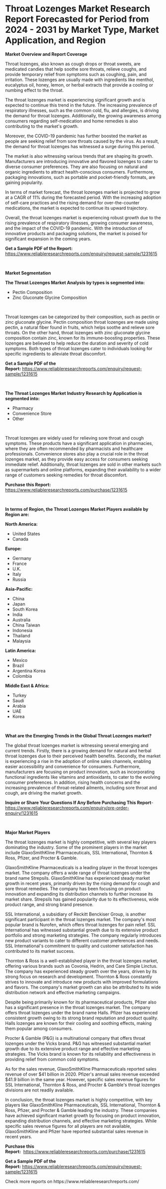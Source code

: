 <p><h1>Throat Lozenges Market Research Report Forecasted for Period from 2024 -  2031 by Market Type, Market Application, and Region</h1></p><p><strong>Market Overview and Report Coverage</strong></p>
<p><p>Throat lozenges, also known as cough drops or throat sweets, are medicated candies that help soothe sore throats, relieve coughs, and provide temporary relief from symptoms such as coughing, pain, and irritation. These lozenges are usually made with ingredients like menthol, eucalyptus oil, honey, lemon, or herbal extracts that provide a cooling or numbing effect to the throat.</p><p>The throat lozenges market is experiencing significant growth and is expected to continue this trend in the future. The increasing prevalence of respiratory illnesses, such as the common cold, flu, and allergies, is driving the demand for throat lozenges. Additionally, the growing awareness among consumers regarding self-medication and home remedies is also contributing to the market's growth.</p><p>Moreover, the COVID-19 pandemic has further boosted the market as people are seeking relief from sore throats caused by the virus. As a result, the demand for throat lozenges has witnessed a surge during this period.</p><p>The market is also witnessing various trends that are shaping its growth. Manufacturers are introducing innovative and flavored lozenges to cater to diverse consumer preferences. They are also focusing on natural and organic ingredients to attract health-conscious consumers. Furthermore, packaging innovations, such as portable and pocket-friendly formats, are gaining popularity.</p><p>In terms of market forecast, the throat lozenges market is projected to grow at a CAGR of 11% during the forecasted period. With the increasing adoption of self-care practices and the rising demand for over-the-counter medications, the market is expected to continue its upward trajectory.</p><p>Overall, the throat lozenges market is experiencing robust growth due to the rising prevalence of respiratory illnesses, growing consumer awareness, and the impact of the COVID-19 pandemic. With the introduction of innovative products and packaging solutions, the market is poised for significant expansion in the coming years.</p></p>
<p><strong>Get a Sample PDF of the Report:</strong> <a href="https://www.reliableresearchreports.com/enquiry/request-sample/1231615">https://www.reliableresearchreports.com/enquiry/request-sample/1231615</a></p>
<p>&nbsp;</p>
<p><strong>Market Segmentation</strong></p>
<p><strong>The Throat Lozenges Market Analysis by types is segmented into:</strong></p>
<p><ul><li>Pectin Composition</li><li>Zinc Gluconate Glycine Composition</li></ul></p>
<p>&nbsp;</p>
<p><p>Throat lozenges can be categorized by their composition, such as pectin or zinc gluconate glycine. Pectin composition throat lozenges are made using pectin, a natural fiber found in fruits, which helps soothe and relieve sore throats. On the other hand, throat lozenges with zinc gluconate glycine composition contain zinc, known for its immune-boosting properties. These lozenges are believed to help reduce the duration and severity of cold symptoms. Both types of throat lozenges cater to individuals looking for specific ingredients to alleviate throat discomfort.</p></p>
<p><strong>Get a Sample PDF of the Report:</strong>&nbsp;<a href="https://www.reliableresearchreports.com/enquiry/request-sample/1231615">https://www.reliableresearchreports.com/enquiry/request-sample/1231615</a></p>
<p>&nbsp;</p>
<p><strong>The Throat Lozenges Market Industry Research by Application is segmented into:</strong></p>
<p><ul><li>Pharmacy</li><li>Convenience Store</li><li>Other</li></ul></p>
<p>&nbsp;</p>
<p><p>Throat lozenges are widely used for relieving sore throat and cough symptoms. These products have a significant application in pharmacies, where they are often recommended by pharmacists and healthcare professionals. Convenience stores also play a crucial role in the throat lozenges market, as they provide easy access for consumers seeking immediate relief. Additionally, throat lozenges are sold in other markets such as supermarkets and online platforms, expanding their availability to a wider range of customers seeking remedies for throat discomfort.</p></p>
<p><strong>Purchase this Report:</strong>&nbsp; <a href="https://www.reliableresearchreports.com/purchase/1231615">https://www.reliableresearchreports.com/purchase/1231615</a></p>
<p>&nbsp;</p>
<p><strong>In terms of Region, the Throat Lozenges Market Players available by Region are:</strong></p>
<p>
    <p> <strong> North America: </strong>
        <ul>
            <li>United States</li>
            <li>Canada</li>
        </ul>
        </p> 
    <p> <strong> Europe: </strong>
        <ul>
            <li>Germany</li>
            <li>France</li>
            <li>U.K.</li>
            <li>Italy</li>
            <li>Russia</li>
        </ul>
        </p> 
    <p> <strong> Asia-Pacific: </strong>
        <ul>
            <li>China</li>
            <li>Japan</li>
            <li>South Korea</li>
            <li>India</li>
            <li>Australia</li>
            <li>China Taiwan</li>
            <li>Indonesia</li>
            <li>Thailand</li>
            <li>Malaysia</li>
        </ul>
        </p> 
    <p> <strong> Latin America: </strong>
        <ul>
            <li>Mexico</li>
            <li>Brazil</li>
            <li>Argentina Korea</li>
            <li>Colombia</li>
        </ul>
        </p> 
    <p> <strong> Middle East & Africa: </strong>
        <ul>
            <li>Turkey</li>
            <li>Saudi</li>
            <li>Arabia</li>
            <li>UAE</li>
            <li>Korea</li>
        </ul>
    </p>
    </p>
<p>&nbsp;</p>
<p><strong>What are the Emerging Trends in the Global Throat Lozenges market?</strong></p>
<p><p>The global throat lozenges market is witnessing several emerging and current trends. Firstly, there is a growing demand for natural and herbal throat lozenges due to their perceived health benefits. Secondly, the market is experiencing a rise in the adoption of online sales channels, enabling easier accessibility and convenience for consumers. Furthermore, manufacturers are focusing on product innovation, such as incorporating functional ingredients like vitamins and antioxidants, to cater to the evolving consumer preferences. In addition, rising health concerns and the increasing prevalence of throat-related ailments, including sore throat and cough, are driving the market growth.</p></p>
<p><strong>Inquire or Share Your Questions If Any Before Purchasing This Report</strong>- <a href="https://www.reliableresearchreports.com/enquiry/pre-order-enquiry/1231615">https://www.reliableresearchreports.com/enquiry/pre-order-enquiry/1231615</a></p>
<p>&nbsp;</p>
<p><strong>Major Market Players</strong></p>
<p><p>The throat lozenges market is highly competitive, with several key players dominating the industry. Some of the prominent players in the market include GlaxoSmithKline Pharmaceuticals, SSL International, Thornton & Ross, Pfizer, and Procter & Gamble. </p><p>GlaxoSmithKline Pharmaceuticals is a leading player in the throat lozenges market. The company offers a wide range of throat lozenges under the brand name Strepsils. GlaxoSmithKline has experienced steady market growth in recent years, primarily driven by the rising demand for cough and sore throat remedies. The company has been focusing on product innovation and expanding its distribution channels to further increase its market share. Strepsils has gained popularity due to its effectiveness, wide product range, and strong brand presence.</p><p>SSL International, a subsidiary of Reckitt Benckiser Group, is another significant participant in the throat lozenges market. The company's most popular brand is Nurofen, which offers throat lozenges for pain relief. SSL International has witnessed substantial growth due to its extensive product portfolio and strong marketing strategies. The company regularly introduces new product variants to cater to different customer preferences and needs. SSL International's commitment to quality and customer satisfaction has contributed to its market success.</p><p>Thornton & Ross is a well-established player in the throat lozenges market, offering various brands such as Covonia, Hedrin, and Care Simple Linctus. The company has experienced steady growth over the years, driven by its strong focus on research and development. Thornton & Ross constantly strives to innovate and introduce new products with improved formulations and flavors. The company's market growth can also be attributed to its wide distribution network and effective marketing campaigns.</p><p>Despite being primarily known for its pharmaceutical products, Pfizer also has a significant presence in the throat lozenges market. The company offers throat lozenges under the brand name Halls. Pfizer has experienced consistent growth owing to its strong brand reputation and product quality. Halls lozenges are known for their cooling and soothing effects, making them popular among consumers.</p><p>Procter & Gamble (P&G) is a multinational company that offers throat lozenges under the Vicks brand. P&G has witnessed substantial market growth due to its extensive product range and effective marketing strategies. The Vicks brand is known for its reliability and effectiveness in providing relief from common cold symptoms.</p><p>As for the sales revenue, GlaxoSmithKline Pharmaceuticals reported sales revenue of over $41 billion in 2020. Pfizer's annual sales revenue exceeded $41.9 billion in the same year. However, specific sales revenue figures for SSL International, Thornton & Ross, and Procter & Gamble's throat lozenges divisions are not readily available.</p><p>In conclusion, the throat lozenges market is highly competitive, with key players like GlaxoSmithKline Pharmaceuticals, SSL International, Thornton & Ross, Pfizer, and Procter & Gamble leading the industry. These companies have achieved significant market growth by focusing on product innovation, expanding distribution channels, and effective marketing strategies. While specific sales revenue figures for all players are not available, GlaxoSmithKline and Pfizer have reported substantial sales revenue in recent years.</p></p>
<p><strong>Purchase this Report:</strong>&nbsp;&nbsp;<a href="https://www.reliableresearchreports.com/purchase/1231615">https://www.reliableresearchreports.com/purchase/1231615</a></p>
<p></p>
<p><strong>Get a Sample PDF of the Report:</strong>&nbsp;<a href="https://www.reliableresearchreports.com/enquiry/request-sample/1231615">https://www.reliableresearchreports.com/enquiry/request-sample/1231615</a></p>
<p>Check more reports on https://www.reliableresearchreports.com/</p>